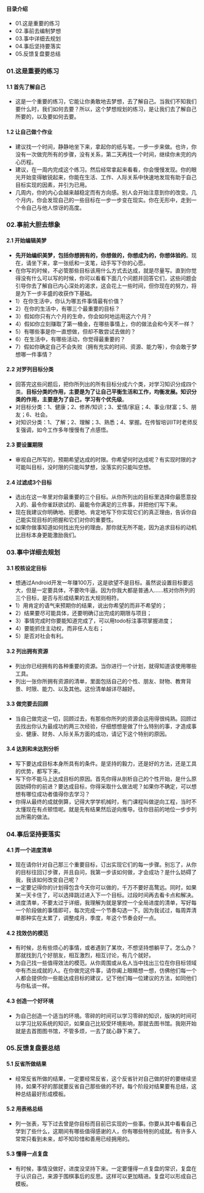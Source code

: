 #### 目录介绍
- 01.这是重要的练习
- 02.事前去编制梦想
- 03.事中详细去规划
- 04.事后坚持要落实
- 05.反馈复盘要总结



### 01.这是重要的练习
#### 1.1 首先了解自己
- 这是一个重要的练习，它能让你勇敢地去梦想，去了解自己。当我们不知我们要什么时，我们如何去要？所以，这个梦想规划的练习，是让我们去了解自己所要的，以及要如何去要。



#### 1.2 让自己做个作业
- 建议找一个时间，静静地坐下来，拿起你的纸与笔，一步一步来做。也许，你没有一次做完所有的步骤，没有关系，第二天再找一个时间，继续你未完的内心历程。
- 建议，在一周内完成这个练习。然后经常拿起来看看，你会慢慢发现。你的眼光开始变得敏锐起来，你能在生活、工作、人际关系中快速地发现有助于自己目标实现的因素，并引为已用。
- 几周内，你的内心会越来越稳定而有方向感。别人会开始注意到你的改变。几个月内，你会发现自己的一些目标在一步一步变在现实。你在无形中，走到一个令自己与他人惊讶的高度。



### 02.事前大胆去想象
#### 2.1 开始编辑美梦
- **先开始编织美梦，包括你想拥有的，你想做的，你想成为的，你想体验的**。现在，请坐下来，拿一张纸和一支笔，动手写下你的心愿。
- 在你写的时候，不必管那些目标该用什么方式去达成，就是尽量写。直到你觉得没有什么可以写的时候，你可以看看下面几个问题并回答它们，这些问题会引导你去了解自已内心深处的渴求，这会花上一些时间，但你现在的努力，将是为下一步丰盛的收获作下基础。
- 1）在你生活中，你认为哪五件事情最有价值？
- 2）在你的生活中，有哪三个最重要的目标？
- 3）假如你只有六个月的生命，你会如何地运用这六个月？
- 4）假如你立刻赚取了第一桶金，在哪些事情上，你的做法会和今天不一样？
- 5）有哪些事是你一直想做，但却不敢尝试去做的？
- 6）在生活中，有哪些活动，你觉得最重要的？
- 7）假如你确定自己不会失败（拥有充实的时间、资源、能力等），你会敢于梦想哪一件事情？




#### 2.2 对罗列目标分类
- 回答完这些问题后，把你所列出的所有目标分成六个类，对学习知识分成四个类。**目标分类的作用，主要是为了让自己平衡生活和工作，均衡发展。知识分类的作用，主要是为了自己，学习有个优先级**。
- 对目标分类：1、健康；2、修养/知识；3、爱情/家庭；4、事业/财富；5、朋友；6、社会。
- 对知识分类：1、了解；2、理解；3、熟悉；4、掌握。在传智培训IT时老师反复强调，如今工作多年慢慢有了点感悟。



#### 2.3 要设置期限
- 审视自己所写的，预期希望达成的时限。你希望何时达成呢？有实现时限的才可能叫目标，没时限的只能叫梦想，没落实的只能叫空想。



#### 2.4 过滤成3个目标
- 选出在这一年里对你最重要的三个目标。从你所列出的目标里选择你最愿意投入的、最令你雀跃欲试的、最能令你满足的三件事，并把他们写下来。
- 现在我建议你明确地、扼要地、肯定地写下你实现它们的真正理由，告诉你自己能实现目标的把握和它们对你的重要性。
- 如果你做事知道如何找出充分的理由，那你就无所不能，因为追求目标的动机比目标本身更能激励我们。



### 03.事中详细去规划
#### 3.1 校核设定目标
- 想通过Android开发一年赚100万，这是欲望不是目标。虽然说设置目标要远大，但是一定要具体，不要吹牛逼。因为你我大都是普通人……核对你所列的三个目标，是否与形成结果的五大规则相符。
- 1）用肯定的语气来预期你的结果，说出你希望的而非不希望的；
- 2）结果要尽可能具体，还要明确订出完成的期限与项目；
- 3）事情完成时你要能知道完成了，可以用todo标注事项掌握进度；
- 4）要能抓住主动权，而非任人左右；
- 5）是否对社会有利。



#### 3.2 列出拥有资源
- 列出你已经拥有的各种重要的资源。当你进行一个计划，就得知道该使用哪些工具。
- 列出一张你所拥有资源的清单，里面包括自己的个性、朋友、财物、教育背景、时限、能力、以及其他。这份清单越详尽越好。


#### 3.3 做完要去回顾
- 当自己做完这一切，回顾过去，有那些你所列的资源会运用得很纯熟。回顾过去找出你认为最成功的两三次经验，仔细想想是做了什么特别的事，才造成事业、健康、财务、人际关系方面的成功，请记下这个特别的原因。



#### 3.4 达到和未达到分析
- 写下要达成目标本身所具有的条件。是坚持的毅力，还是好的方法，还是工具的优势，都写下来。
- 写下你不能马上达成目标的原因。首先你得从剖析自己的个性开始，是什么原因妨碍你的前进？要达成目标，你得采取什么做法呢？如果你不确定，可以想想有哪位成功者值得你去学习？
- 你得从最终的成就倒算，记得大学学机械时，有门课程叫做逆向工程，当时不太懂现在有点顿悟呢。就是先有结果然后逆向推导。往你目前的地位一步步列出所需的做法。



### 04.事后坚持要落实
#### 4.1 弄一个进度清单
- 现在请你针对自己那三个重要目标，订出实现它们的每一步骤。别忘了，从你的目标往回订步骤，并且自问，我第一步该如何做，才会成功？是什么妨碍了我，我该如何改变自己呢？
- 一定要记得你的计划得包含今天你可以做的，千万不要好高鹜远。同时，如果某一天卡住了，可以选择跳过进入下一个目标。过段时间再去看卡点和解决。
- 进度清单，不要太过于详细，我理解为就是掌控一个全局进度的清单，写好每一个阶段做的事情即可，每次完成一个节奏勾选一下。因为我试过，每周弄清单那种实在太累了，调整成月，季度，年这个节奏会好一点。



#### 4.2 找效仿的模范
- 有时候，总有些烦心的事情，或者遇到了某坎，不想坚持想躺平了。怎么办？那就找到几个好朋友，相互激烈，相互讨论，有几个就好。
- 为自己找一些值得效法的模范。从你周围或从名人当中找出三位在你目标领域中有杰出成就的人。在你做完这件事，请你阖上眼睛想一想，仿佛他们每一个人都会提供你一些能达成目标的建议，记下他们每一位建议的方法，如同他们与你私谈一样。



#### 4.3 创造一个好环境
- 为自己创造一个适当的环境。零碎的时间可以学习零碎的知识，版块的时间可以学习比较系统的知识，如果自己比较受环境影响，那就去图书馆。我刚开始就是去首图图书馆，不管多烦，一去了就心静下来了。



### 05.反馈复盘要总结
#### 5.1 反省所做结果
- 经常反省所做的结果，一定要经常反省，这个反省针对自己做的好的要继续坚持，如果不好的那就要反省自己那些做的不好。每个阶段对结果要有总结，这种总结最好形成模板。


#### 5.2 用表格总结
- 列一张表，写下过去曾是你目标而目前已实现的一些事。你要从其中看看自己学到了些什么，这期间有哪些值得感谢的人，你有哪些特别的成就。有许多人常常只看到未来，却不知珍惜和善用已经拥用的。


#### 5.3 懂得一点复盘
- 有时候，事情没做好，进度没坚持下来。一定要懂得一点复盘的常识，复盘在于认识自己，来源于围棋事后的反思。这样可以更加精进。复盘可以形成自己模板。



















